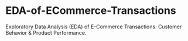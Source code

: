 # EDA-of-ECommerce-Transactions
Exploratory Data Analysis (EDA) of E-Commerce Transactions: Customer Behavior &amp; Product Performance.
